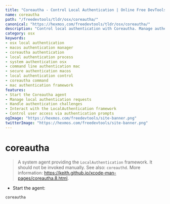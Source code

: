 ```yaml
---
title: "Coreautha - Control Local Authentication | Online Free DevTools by Hexmos"
name: coreautha
path: "/freedevtools/tldr/osx/coreautha/"
canonical: "https://hexmos.com/freedevtools/tldr/osx/coreautha/"
description: "Control local authentication with Coreautha. Manage authentication prompts and secure user access on macOS systems. Free online tool, no registration required."
category: osx
keywords:
- osx local authentication
- macos authentication manager
- coreautha authentication
- local authentication process
- system authentication osx
- command line authentication mac
- secure authentication macos
- local authentication control
- coreautha command
- mac authentication framework
features:
- Start the Coreautha agent
- Manage local authentication requests
- Handle authentication challenges
- Interact with the LocalAuthentication framework
- Control user access via authentication prompts
ogImage: "https://hexmos.com/freedevtools/site-banner.png"
twitterImage: "https://hexmos.com/freedevtools/site-banner.png"
---
```


# coreautha

> A system agent providing the `LocalAuthentication` framework.
> It should not be invoked manually.
> See also: `coreauthd`.
> More information: <https://keith.github.io/xcode-man-pages/coreautha.8.html>.

- Start the agent:

`coreautha`
